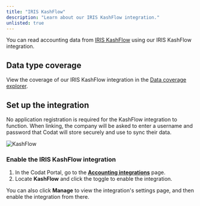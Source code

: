 ```yaml
---
title: "IRIS KashFlow"
description: "Learn about our IRIS KashFlow integration."
unlisted: true
---
```


You can read accounting data from <a className="external" href="https://www.kashflow.com/" target="_blank">IRIS KashFlow</a> using our IRIS KashFlow integration.

## Data type coverage

View the coverage of our IRIS KashFlow integration in the <a className="external" href="https://knowledge.codat.io/supported-features/accounting?view=tab-by-integration&integrationKey=wvzu" target="_blank">Data coverage explorer</a>.

## Set up the integration

No application registration is required for the KashFlow integration to function. When linking, the company will be asked to enter a username and password that Codat will store securely and use to sync their data.

![](/img/old/ab9e496-Codat_Engineering_Elliot_KashFlow_Link.png "KashFlow")

### Enable the IRIS KashFlow integration

1. In the Codat Portal, go to the <a className="external" href="https://app.codat.io/settings/integrations/accounting" target="blank">**Accounting integrations**</a> page.
2. Locate **KashFlow** and click the toggle to enable the integration.

You can also click **Manage** to view the integration's settings page, and then enable the integration from there.

